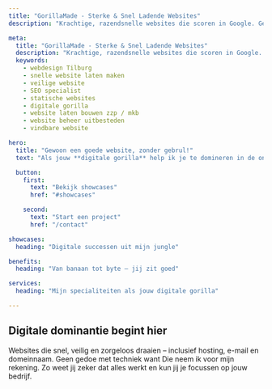 ```yaml
---
title: "GorillaMade - Sterke & Snel Ladende Websites"
description: "Krachtige, razendsnelle websites die scoren in Google. Geen technisch gedoe. Hosting, SEO en webdesign geregeld door jouw digitale gorilla: GorillaMade."

meta:
  title: "GorillaMade - Sterke & Snel Ladende Websites"
  description: "Krachtige, razendsnelle websites die scoren in Google. Geen technisch gedoe. Hosting, SEO en webdesign geregeld door jouw digitale gorilla: GorillaMade."
  keywords:
    - webdesign Tilburg
    - snelle website laten maken
    - veilige website
    - SEO specialist
    - statische websites
    - digitale gorilla
    - website laten bouwen zzp / mkb
    - website beheer uitbesteden
    - vindbare website

hero:
  title: "Gewoon een goede website, zonder gebrul!"
  text: "Als jouw **digitale gorilla** help ik je te domineren in de online jungle: **krachtige** websites, **snel**, **vindbaar** en volledig beheersbaar."

  button:
    first:
      text: "Bekijk showcases"
      href: "#showcases"

    second:
      text: "Start een project"
      href: "/contact"

showcases:
  heading: "Digitale successen uit mijn jungle"

benefits:
  heading: "Van banaan tot byte – jij zit goed"

services:
  heading: "Mijn specialiteiten als jouw digitale gorilla"

---
```


## Digitale dominantie begint hier

Websites die snel, veilig en zorgeloos draaien – inclusief hosting, e-mail en domeinnaam. Geen gedoe met techniek want Die neem ik voor mijn rekening. Zo weet jij zeker dat alles werkt en kun jij je focussen op jouw bedrijf.